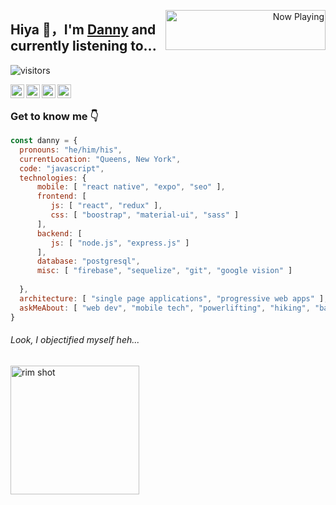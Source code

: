 <p align="right">
   <a href="https://natemoo-re-omega.vercel.app/now-playing?open" target="notarget">
    <img src="https://natemoo-re-omega.vercel.app/now-playing" width="256" height="64" alt="Now Playing" align="right"></img>
  </a>
</p>
<p align="left">
<h2>Hiya 👋，I'm <a href="https://dannyboy.dev/">Danny</a> and currently listening to...</h2>
</p>

![visitors](https://visitor-badge.laobi.icu/badge?page_id=dongledan.dongledan)

<p>
   <a href="https://www.linkedin.com/in/d-li/">
     <img align="left" alt ="Danny's LinkedIn" width="22px" src="https://cdn.worldvectorlogo.com/logos/linkedin-icon-1.svg" />
   </a>
</p>
<p>
   <a href="https://github.com/dongledan">
      <img align="left" alt="Danny's Github" width="22px" src="https://cdn.worldvectorlogo.com/logos/github-icon.svg" />
   </a>
</p>
<p>
   <a href="https://open.spotify.com/user/dan_nyboy">
     <img align="left" alt="Danny's Spotify" width="22px" src="https://image.flaticon.com/icons/png/512/49/49097.png" />
   </a>
</p>
<p>
   <a href="https://www.strava.com/athletes/12361634">
      <img align="left" width="22px" alt="Danny's Strava" src="https://cdn4.iconfinder.com/data/icons/logos-brands-5/24/strava-512.png" />
   </a>
</p>


<br />


### Get to know me 👇

```javascript
const danny = {
  pronouns: "he/him/his",
  currentLocation: "Queens, New York",
  code: "javascript",
  technologies: {
      mobile: [ "react native", "expo", "seo" ],
      frontend: [
         js: [ "react", "redux" ],
         css: [ "boostrap", "material-ui", "sass" ]
      ],
      backend: [
         js: [ "node.js", "express.js" ] 
      ],
      database: "postgresql",
      misc: [ "firebase", "sequelize", "git", "google vision" ]
      
  },
  architecture: [ "single page applications", "progressive web apps" ],
  askMeAbout: [ "web dev", "mobile tech", "powerlifting", "hiking", "baseball", "indie music" ]
}
```

###### Look, I objectified myself heh...

<img src="https://media.giphy.com/media/cD7PLGE1KWOhG/giphy.gif" alt="rim shot" width="206">
